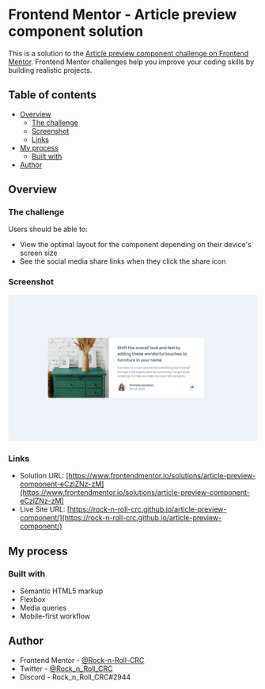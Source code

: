 # Frontend Mentor - Article preview component solution

This is a solution to the [Article preview component challenge on Frontend Mentor](https://www.frontendmentor.io/challenges/article-preview-component-dYBN_pYFT). Frontend Mentor challenges help you improve your coding skills by building realistic projects.

## Table of contents

- [Overview](#overview)
  - [The challenge](#the-challenge)
  - [Screenshot](#screenshot)
  - [Links](#links)
- [My process](#my-process)
  - [Built with](#built-with)
- [Author](#author)

## Overview

### The challenge

Users should be able to:

- View the optimal layout for the component depending on their device's screen size
- See the social media share links when they click the share icon

### Screenshot

![](./designs/screenshot.jpg)

### Links

- Solution URL: [https://www.frontendmentor.io/solutions/article-preview-component-eCzlZNz-zM](https://www.frontendmentor.io/solutions/article-preview-component-eCzlZNz-zM)
- Live Site URL: [https://rock-n-roll-crc.github.io/article-preview-component/](https://rock-n-roll-crc.github.io/article-preview-component/)

## My process

### Built with

- Semantic HTML5 markup
- Flexbox
- Media queries
- Mobile-first workflow

## Author

- Frontend Mentor - [@Rock-n-Roll-CRC](https://www.frontendmentor.io/profile/Rock-n-Roll-CRC)
- Twitter - [@Rock_n_Roll_CRC](https://twitter.com/Rock_n_Roll_CRC)
- Discord - Rock_n_Roll_CRC#2944
